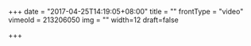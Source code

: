 +++
date = "2017-04-25T14:19:05+08:00"
title = ""
frontType = "video"
vimeoId = 213206050
img = ""
width=12
draft=false

+++
